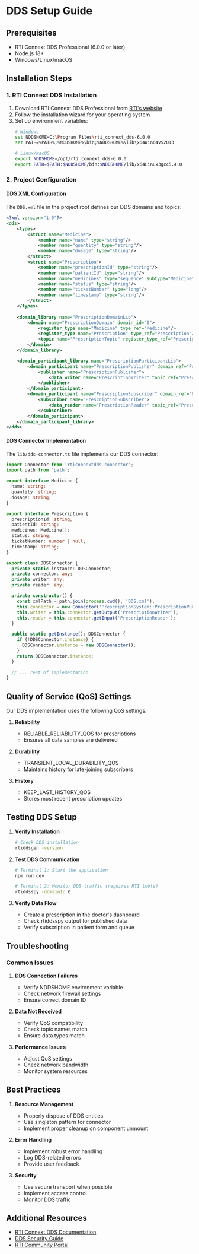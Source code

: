 # DDS Setup Guide

## Prerequisites
- RTI Connext DDS Professional (6.0.0 or later)
- Node.js 18+
- Windows/Linux/macOS

## Installation Steps

### 1. RTI Connext DDS Installation
1. Download RTI Connext DDS Professional from [RTI's website](https://www.rti.com/free-trial/connect-dds-professional)
2. Follow the installation wizard for your operating system
3. Set up environment variables:
   ```bash
   # Windows
   set NDDSHOME=C:\Program Files\rti_connext_dds-6.0.0
   set PATH=%PATH%;%NDDSHOME%\bin;%NDDSHOME%\lib\x64Win64VS2013

   # Linux/macOS
   export NDDSHOME=/opt/rti_connext_dds-6.0.0
   export PATH=$PATH:$NDDSHOME/bin:$NDDSHOME/lib/x64Linux3gcc5.4.0
   ```

### 2. Project Configuration

#### DDS XML Configuration
The `DDS.xml` file in the project root defines our DDS domains and topics:

```xml
<?xml version="1.0"?>
<dds>
    <types>
        <struct name="Medicine">
            <member name="name" type="string"/>
            <member name="quantity" type="string"/>
            <member name="dosage" type="string"/>
        </struct>
        <struct name="Prescription">
            <member name="prescriptionId" type="string"/>
            <member name="patientId" type="string"/>
            <member name="medicines" type="sequence" subtype="Medicine"/>
            <member name="status" type="string"/>
            <member name="ticketNumber" type="long"/>
            <member name="timestamp" type="string"/>
        </struct>
    </types>
    
    <domain_library name="PrescriptionDomainLib">
        <domain name="PrescriptionDomain" domain_id="0">
            <register_type name="Medicine" type_ref="Medicine"/>
            <register_type name="Prescription" type_ref="Prescription"/>
            <topic name="PrescriptionTopic" register_type_ref="Prescription"/>
        </domain>
    </domain_library>

    <domain_participant_library name="PrescriptionParticipantLib">
        <domain_participant name="PrescriptionPublisher" domain_ref="PrescriptionDomain">
            <publisher name="PrescriptionPublisher">
                <data_writer name="PrescriptionWriter" topic_ref="PrescriptionTopic"/>
            </publisher>
        </domain_participant>
        <domain_participant name="PrescriptionSubscriber" domain_ref="PrescriptionDomain">
            <subscriber name="PrescriptionSubscriber">
                <data_reader name="PrescriptionReader" topic_ref="PrescriptionTopic"/>
            </subscriber>
        </domain_participant>
    </domain_participant_library>
</dds>
```

#### DDS Connector Implementation
The `lib/dds-connector.ts` file implements our DDS connector:

```typescript
import Connector from 'rticonnextdds-connector';
import path from 'path';

export interface Medicine {
  name: string;
  quantity: string;
  dosage: string;
}

export interface Prescription {
  prescriptionId: string;
  patientId: string;
  medicines: Medicine[];
  status: string;
  ticketNumber: number | null;
  timestamp: string;
}

export class DDSConnector {
  private static instance: DDSConnector;
  private connector: any;
  private writer: any;
  private reader: any;

  private constructor() {
    const xmlPath = path.join(process.cwd(), 'DDS.xml');
    this.connector = new Connector('PrescriptionSystem::PrescriptionPublisher', xmlPath);
    this.writer = this.connector.getOutput('PrescriptionWriter');
    this.reader = this.connector.getInput('PrescriptionReader');
  }

  public static getInstance(): DDSConnector {
    if (!DDSConnector.instance) {
      DDSConnector.instance = new DDSConnector();
    }
    return DDSConnector.instance;
  }

  // ... rest of implementation
}
```

## Quality of Service (QoS) Settings

Our DDS implementation uses the following QoS settings:

1. **Reliability**
   - RELIABLE_RELIABILITY_QOS for prescriptions
   - Ensures all data samples are delivered

2. **Durability**
   - TRANSIENT_LOCAL_DURABILITY_QOS
   - Maintains history for late-joining subscribers

3. **History**
   - KEEP_LAST_HISTORY_QOS
   - Stores most recent prescription updates

## Testing DDS Setup

1. **Verify Installation**
   ```bash
   # Check DDS installation
   rtiddsgen -version
   ```

2. **Test DDS Communication**
   ```bash
   # Terminal 1: Start the application
   npm run dev

   # Terminal 2: Monitor DDS traffic (requires RTI tools)
   rtiddsspy -domainId 0
   ```

3. **Verify Data Flow**
   - Create a prescription in the doctor's dashboard
   - Check rtiddsspy output for published data
   - Verify subscription in patient form and queue

## Troubleshooting

### Common Issues

1. **DDS Connection Failures**
   - Verify NDDSHOME environment variable
   - Check network firewall settings
   - Ensure correct domain ID

2. **Data Not Received**
   - Verify QoS compatibility
   - Check topic names match
   - Ensure data types match

3. **Performance Issues**
   - Adjust QoS settings
   - Check network bandwidth
   - Monitor system resources

## Best Practices

1. **Resource Management**
   - Properly dispose of DDS entities
   - Use singleton pattern for connector
   - Implement proper cleanup on component unmount

2. **Error Handling**
   - Implement robust error handling
   - Log DDS-related errors
   - Provide user feedback

3. **Security**
   - Use secure transport when possible
   - Implement access control
   - Monitor DDS traffic

## Additional Resources

- [RTI Connext DDS Documentation](https://community.rti.com/documentation)
- [DDS Security Guide](https://www.omg.org/spec/DDS-SECURITY/)
- [RTI Community Portal](https://community.rti.com/)

